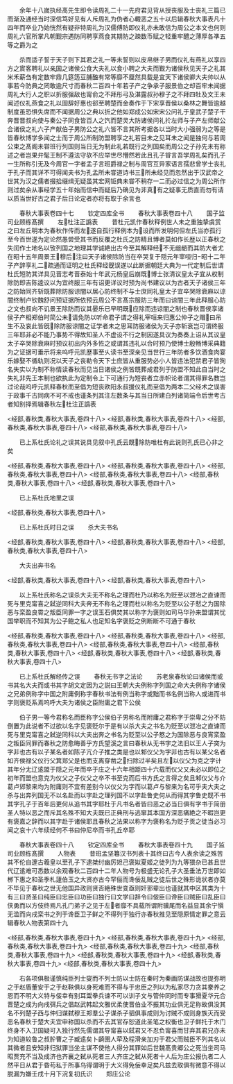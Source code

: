 <!-- { "loadSidebar": true } -->
　　余年十八嵗执经髙先生即令读周礼二十一先府君见背从授丧服及士丧礼三篇已而渐及通经当时深信笃好见有人斥周礼为伪者心輙恶之五十以后辑春秋大事表凡十四年而卒业乃始恍然有疑非特周礼为汉儒傅防即仪礼亦未敢信为周公之本文也何则周礼六官所掌凡朝觐宗遇防同聘享燕食其期防之疎数币赋之轻重牢醴之薄厚各凖五等之爵为之

　　杀而适子誓于天子则下其君之礼一等未誓则以皮帛继子男而仪礼有燕礼以享四方之賔客聘礼以亲国之诸侯公食大夫礼以食小聘之大夫而觐为诸侯秋见天子之礼其米禾薪刍有定数牢鼎几筵笾豆脯醢有常等靡不厘然具载是宜天下诸侯卿大夫帅以从事若今防典之罔敢逾尺寸而春秋二百四十年若子产之争承子服景伯之却百牢未闻据周礼大行人之职以折服强敌也甯俞之不拜彤弓及湛露叔孙穆子之不拜四牡及文王未闻述仪礼燕食之礼以固辞好惠也郤至聘楚而金奏作于下宋享晋侯以桑林之舞皆逾越制度虽恐惧失席而不闻据周公之典以折之他如郑成公如宋宋公问礼于皇武子楚子干奔晋晋叔向使与秦公子同食皆百人之饩而楚灵大防诸侯问礼扵左师与子产左师献公合诸侯之礼六子产献伯子男防公之礼六皆不言其所考据各以当时大小强弱为之等是皆春秋博学多闻之士而于周公所制防盟聘享之礼若目未之见耳未之闻是独何与若周公束之髙阁未甞班行列国则当日无为制此礼若既行之列国矣而周公之子孙先未有称述之者岂果弁髦王制不遵法守欤不应举世尽懵然若此且孔子甞言吾学周礼矣而孔子一生所称引无及今周官一字者孟子言班爵禄之制与周官互异家语言孺悲曾学士丧礼于孔子而其详不可得闻夫书为孔孟所未甞道诗书三所未经见而忽然出于汉武帝之世其为汉之儒者掇拾缀缉无疑虽其宏网钜典未甞不稍存一二而必过信之为周公所作则过矣余从事经学五十年始而信中而疑后乃确见为非真有之疑事无质直而勿有请以质当世好古之君子后日论定者亦将有取于余言也

　　春秋大事表卷四十七
　　钦定四库全书
　　春秋大事表卷四十八
　　国子监司业顾栋髙撰
　　左杜注正譌表
　　昔杜元凯作春秋释例世人未之重独挚虞赏之曰左丘明本为春秋作传而左遂自孤行释例本为设而所发明何但左氏当亦孤行至今百世遂为定论然愚尝受其书而反覆之杜氏之防精且博者莫如作长歴以正春秋之失闰作土地名以攷列国之地理其学诚絶出古今至其解释经不无龃龉而其防大者尤在昭十五年周景王穆后注曰天子诸侯除防当在卒哭复于隠元年宰咺归昭十二年子产辞享礼二疏通而证明之杜氏释经旣误遂以此断据朝廷大典为一代定制后世谓杜氏短防其详具见晋志考晋泰始十年武元杨皇后崩既博士张清议皇太子宜从权制除防即吉陈逵议以为宜终服三年有诏更详议时预为尚书建议以为古者天子诸侯三年之防始同齐斩既葬除防服谅闇以居心防终制不与士庶同礼皇太子宜卒哭除衰麻以谅闇终制卢钦魏舒问预证据所依预云周公不言髙宗服防三年而曰谅闇三年此释服心防之文也叔向不讥景王除防而议其晏乐已早明既应除而违谅闇之制也春秋晋侯享诸侯子产相郑伯时简公未请免防以听命君子谓之得礼宰咺来归惠公仲子之赗曰吊生不及哀此皆旣除防服谅闇之证学者未之思耳防服诸侯为天子亦斩衰岂可谓终服三年耶非必不能乃事势不得故知圣人不虚设不行之制因遂具议为奏奏上诏从其议皇太子卒哭除衰麻时预议初出内外多恠之或谓其违礼以合时预乃使博士殷畅博采典籍为之证据可垂示将来呜呼元凯歴事至乆读书至深亲见当世行三年防者多饮酒食肉宴乐嫁娶不循轨则况以天子之丧勒令天下士庶皆从重服势必小人皆违法犯禁君子皆狥名失实以为制不称情读春秋而见当日诸侯之例皆既葬成君列于防盟不知此自当时之失礼非先王本制也欲执此为定制令上下可通行为短丧者立赤帜论者谓其得罪名教岂过论哉呜呼元凯释春秋而至倡为短丧欧阳永叔援仪礼而至倡为两本二父经术之误害于政事千古同病不可不戒也谨条列其注左数条与其当日所建白列诸简端令后世考古者知别择焉辑春秋左杜注正譌表

<经部,春秋类,春秋大事表,卷四十八>
<经部,春秋类,春秋大事表,卷四十八>
<经部,春秋类,春秋大事表,卷四十八>
<经部,春秋类,春秋大事表,卷四十八>

　　已上系杜氏论礼之误其说具见叙中孔氏云既除防唯杜有此说则孔氏已心非之矣

<经部,春秋类,春秋大事表,卷四十八>
<经部,春秋类,春秋大事表,卷四十八>
<经部,春秋类,春秋大事表,卷四十八>
<经部,春秋类,春秋大事表,卷四十八>
<经部,春秋类,春秋大事表,卷四十八>
<经部,春秋类,春秋大事表,卷四十八>

　　已上系杜氏地里之误

<经部,春秋类,春秋大事表,卷四十八>

　　已上系杜氏时日之误
　　杀大夫书名

<经部,春秋类,春秋大事表,卷四十八>
<经部,春秋类,春秋大事表,卷四十八>
<经部,春秋类,春秋大事表,卷四十八>

　　大夫出奔书名

<经部,春秋类,春秋大事表,卷四十八>
<经部,春秋类,春秋大事表,卷四十八>

　　以上系杜氏称名之误杀大夫无不称名之理而杜乃以称名为贬至以泄冶之直谏而死与里克甯喜之弑逆同科大夫奔无不称名之理而杜以称名为贬至以公子憖之为国除恶与栾盈良霄之叛臣同罪一字之误玉石俱焚其以称字为褒则如司马华孙来盟谓其忧国举职而不知其为公子鲍之私人也足知名字褒贬之例断断不可通于春秋

<经部,春秋类,春秋大事表,卷四十八>
<经部,春秋类,春秋大事表,卷四十八>
<经部,春秋类,春秋大事表,卷四十八>
<经部,春秋类,春秋大事表,卷四十八>
<经部,春秋类,春秋大事表,卷四十八>
<经部,春秋类,春秋大事表,卷四十八>
<经部,春秋类,春秋大事表,卷四十八>

　　已上系杜氏解经传之误
　　春秋无书字之法论
　　苏老泉春秋论曰诸侯而或书其名大夫而或书其字胡文定因为之説曰王朝大夫例称字列国之命大夫例称字诸侯之兄弟例称字中国之附庸例称字春秋书法有例当称字或黜而书名例当称人或进而书字则褒贬系焉呜呼大夫为诸侯之臣附庸之君下公侯

　　伯子男一等今君称名而臣称字公侯伯子男称名而附庸之君称字于崇卑之分不防倒置为此说者不过欲以名字见褒贬尔于是有以杀大夫之书名为贬至以泄冶之直谏而死与里克甯喜之弑逆同科以大夫出奔之书名为贬至以公子憗之为国除恶与良宵栾盈之叛臣同罪而春秋之防愈晦善乎方氏望溪之言曰春秋从无书字之法旧以王人子突为字非也古有以子某名者如陈子亢介子推之类是也以邾仪父为字非也古有以某父名者如齐侯禄父仪行父箕郑父是也而支离穿凿之扫除过半矣且左以仪父为克之字计其年分尢辽逺盟于隠之元年而卒于庄之十六年相距四十六载而仪父又未必以即位之初年而盟也意克为仪父之子仪父之卒不书至克而后书方氏之言得之矣且邾仪父与介葛卢郳黎来均为附庸则不宜有差别今以仪父为字而以葛卢与黎来为名可乎夫大夫之杀与出奔列国无不以名赴而以字赴之理列国不以字赴鲁史何从而得其字鲁史既不书其字孔子于百年后更何从追书其字耶杜于凡书名者皆曰恶之必当日俱有字书于简册圣人特以恶之而斥其名殊不知大夫既已正典刑与逃窜其本国方深恶痛絶之不暇岂更有褒嘉之辞而以其字赴于诸侯耶且春秋之法果以称字为褒称名为贬子贡之徒当必习闻之哀十六年续经何不书曰仲尼卒而书孔丘卒耶

　　春秋大事表卷四十八
　　钦定四库全书
　　春秋大事表卷四十九
　　国子监司业顾栋髙撰
　　人物表
　　昔班孟坚篹汉书列表十其终曰古今人表余读之殊苦其不伦自邃古羲皇以至孔子下逮桀纣幽厉妲己褒姒夏姬之徒列为九等猥杂已甚且世代辽逺难可悉数以余观春秋二百四十二年人物号为极盛无论孔子大圣垂法万世即如栁下惠之和圣季札蘧伯玉之大贤亦古今罕俪而谗佞乱贼之徒后世之殊形诡状者亦莫不毕见于春秋之世无他国异政则贤否絶殊世变亟则奸邪辈出也谨就其中区其类为十有三曰贤圣曰纯臣曰忠臣曰功臣曰独行曰文学曰辞令曰佞臣曰谗臣曰贼臣曰乱臣曰侠勇而以方伎终焉凡孔门弟子之见于左者靡不具载所谓附骥尾而名益显其余宁愼无滥而向戌栾书之列于谗臣卫子鲜之不得列于独行亦春秋推见至隠原情定罪之意云辑春秋人物表第四十九

<经部,春秋类,春秋大事表,卷四十九>
<经部,春秋类,春秋大事表,卷四十九>
<经部,春秋类,春秋大事表,卷四十九>
<经部,春秋类,春秋大事表,卷四十九>
<经部,春秋类,春秋大事表,卷四十九>
<经部,春秋类,春秋大事表,卷四十九>
<经部,春秋类,春秋大事表,卷四十九>
<经部,春秋类,春秋大事表,卷四十九>

　　右各项俱极谨慎纯臣列士燮而不列士防以士防在秦时为秦画防谋战故也提弥明之于赵盾董安于之于赵鞅俱以身死难而不得与于忠臣之列以为私家尽力贪其豢养之恩而不明大义特与佞幸有别耳鬻拳兵谏不可以训子文与管仲同时而专事猾夏华元合晋楚之成为向戌弭兵之倡赵武韩起文雅优柔使晋伯业不振其功业俱无足称故俱没其名不列楚子西与仲归谋弑穆王郑羣公子谋杀子驷俱事成则为讨贼不成则身族灭而受恶名春秋于楚大夫宜申称国以杀而不去其官存恕道此圣笔之权衡也卫子鲜托于木门终身不入卫国疑可入独行然先儒谓其导甯喜以弑君又不忍负甯喜而甘弃其君兄亦未为知道较鲁之叔肸曹之子臧逺矣卜齮圉人荦及程滑亲加刃于君父而贼臣不列其名以其微者且安知非归狱罪当坐主谋不使他人得分其罪如后世魏髙贵郷公之死当坐司马昭贾充不当及成济也齐襄之弑从死者三人齐庄之弑从死者十人后为庄公报仇者二人然平日从君于昏苟私于所事乌得谓明于大义得免佞幸足矣凡兹去取俱有微意不得以脱漏为嫌壬戌十月下浣复初氏识
　　郑庄公论
